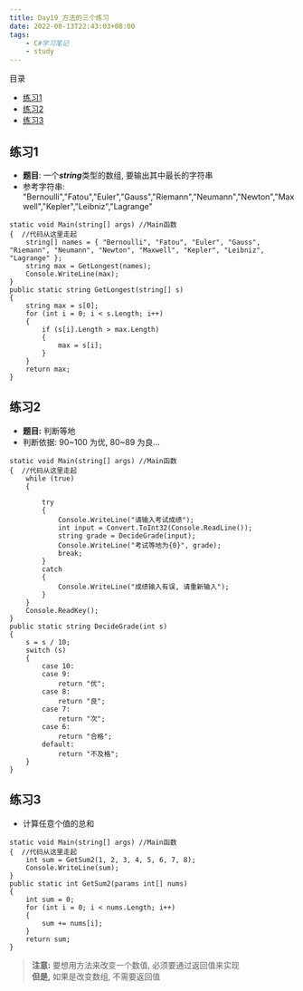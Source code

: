 ```yaml
---
title: Day19_方法的三个练习
date: 2022-08-13T22:43:03+08:00
tags:
    - C#学习笔记
    - study
---
```

目录
- [练习1](#练习1)
- [练习2](#练习2)
- [练习3](#练习3)

## 练习1
- **题目**: 一个***string***类型的数组, 要输出其中最长的字符串
- 参考字符串: "Bernoulli","Fatou","Euler","Gauss","Riemann","Neumann","Newton","Maxwell","Kepler","Leibniz","Lagrange"
```
static void Main(string[] args) //Main函数
{  //代码从这里走起
    string[] names = { "Bernoulli", "Fatou", "Euler", "Gauss", "Riemann", "Neumann", "Newton", "Maxwell", "Kepler", "Leibniz", "Lagrange" };
    string max = GetLongest(names);
    Console.WriteLine(max);
}
public static string GetLongest(string[] s)
{
    string max = s[0];
    for (int i = 0; i < s.Length; i++)
    {
        if (s[i].Length > max.Length)
        {
            max = s[i];
        }
    }
    return max;
}
```

## 练习2
- **题目:** 判断等地
- 判断依据: 90~100 为优, 80~89 为良...

```
static void Main(string[] args) //Main函数
{  //代码从这里走起
    while (true)
    {

        try
        {
            Console.WriteLine("请输入考试成绩");
            int input = Convert.ToInt32(Console.ReadLine());
            string grade = DecideGrade(input);
            Console.WriteLine("考试等地为{0}", grade);
            break;
        }
        catch
        {
            Console.WriteLine("成绩输入有误, 请重新输入");
        }
    }
    Console.ReadKey();
}
public static string DecideGrade(int s)
{
    s = s / 10;
    switch (s)
    {
        case 10:
        case 9:
            return "优";
        case 8:
            return "良";
        case 7:
            return "次";
        case 6:
            return "合格";
        default:
            return "不及格";
    }
}
```


## 练习3
- 计算任意个值的总和

```
static void Main(string[] args) //Main函数
{  //代码从这里走起
    int sum = GetSum2(1, 2, 3, 4, 5, 6, 7, 8);
    Console.WriteLine(sum);
}
public static int GetSum2(params int[] nums)
{
    int sum = 0;
    for (int i = 0; i < nums.Length; i++)
    {
        sum += nums[i];
    }
    return sum;
}
```

> **注意:** 要想用方法来改变一个数值, 必须要通过返回值来实现  
> **但是,** 如果是改变数组, 不需要返回值